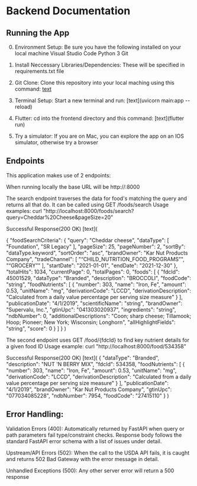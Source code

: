 # Backend Documentation



## Running the App 
0. Environment Setup: Be sure you have the following installed on your local machine
Visual Studio Code
Python 3
Git

1. Install Neccessary Libraries/Dependencies: These will be specified in requirements.txt file

2. Git Clone: Clone this repository into your local maching using this command:
[text](https://github.com/anishkompella/USDA-FoodData-App.git)

3. Terminal Setup: Start a new terminal and run:
[text](uvicorn main:app --reload)

4. Flutter: cd into the frontend directory and this command:
[text](flutter run)

5. Try a simulator: If you are on Mac, you can explore the app on an IOS simulator, otherwise try a browser


## Endpoints

This application makes use of 2 endpoints:

When running locally the base URL will be http://<your-server-host>:8000

The search endpoint traverses the data for food's matching the query and returns all that do. It can be called using GET /foods/search
Usage examples: curl "http://localhost:8000/foods/search?query=Cheddar%20Cheese&pageSize=20"

Successful Response(200 OK)
[text](

{
  "foodSearchCriteria": {
    "query": "Cheddar cheese",
    "dataType": [
      "Foundation",
      "SR Legacy"
    ],
    "pageSize": 25,
    "pageNumber": 2,
    "sortBy": "dataType.keyword",
    "sortOrder": "asc",
    "brandOwner": "Kar Nut Products Company",
    "tradeChannel": [
      "“CHILD_NUTRITION_FOOD_PROGRAMS”",
      "“GROCERY”"
    ],
    "startDate": "2021-01-01",
    "endDate": "2021-12-30"
  },
  "totalHits": 1034,
  "currentPage": 0,
  "totalPages": 0,
  "foods": [
    {
      "fdcId": 45001529,
      "dataType": "Branded",
      "description": "BROCCOLI",
      "foodCode": "string",
      "foodNutrients": [
        {
          "number": 303,
          "name": "Iron, Fe",
          "amount": 0.53,
          "unitName": "mg",
          "derivationCode": "LCCD",
          "derivationDescription": "Calculated from a daily value percentage per serving size measure"
        }
      ],
      "publicationDate": "4/1/2019",
      "scientificName": "string",
      "brandOwner": "Supervalu, Inc.",
      "gtinUpc": "041303020937",
      "ingredients": "string",
      "ndbNumber": 0,
      "additionalDescriptions": "Coon; sharp cheese; Tillamook; Hoop; Pioneer; New York; Wisconsin; Longhorn",
      "allHighlightFields": "string",
      "score": 0
    }
  ]
}
)

The second endpoint uses GET /food/{fdcId} to find key nutrient details for a given food ID
Usage example: curl "http://localhost:8000/food/534358"

Successful Response(200 OK)
[text](
{
  "dataType": "Branded",
  "description": "NUT 'N BERRY MIX",
  "fdcId": 534358,
  "foodNutrients": [
    {
      "number": 303,
      "name": "Iron, Fe",
      "amount": 0.53,
      "unitName": "mg",
      "derivationCode": "LCCD",
      "derivationDescription": "Calculated from a daily value percentage per serving size measure"
    }
  ],
  "publicationDate": "4/1/2019",
  "brandOwner": "Kar Nut Products Company",
  "gtinUpc": "077034085228",
  "ndbNumber": 7954,
  "foodCode": "27415110"
}
)

## Error Handling:

Validation Errors (400): Automatically returned by FastAPI when query or path parameters fail type/constraint checks. Response body follows the standard FastAPI error schema with a list of issues under detail.

Upstream/API Errors (502): When the call to the USDA API fails, it is caught and returns 502 Bad Gateway with the error message in detail.

Unhandled Exceptions (500): Any other server error will return a 500 response
